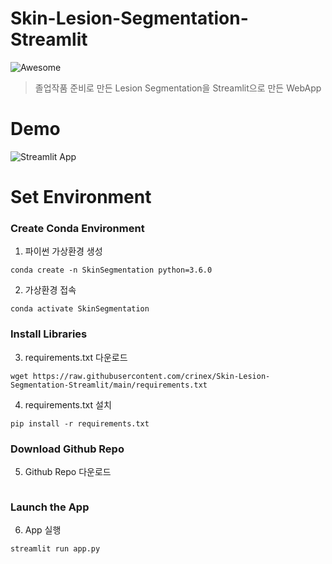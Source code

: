# Skin-Lesion-Segmentation-Streamlit
![Awesome](https://cdn.rawgit.com/sindresorhus/awesome/d7305f38d29fed78fa85652e3a63e154dd8e8829/media/badge.svg)
> 졸업작품 준비로 만든 Lesion Segmentation을 Streamlit으로 만든 WebApp

# Demo
![Streamlit App](https://static.streamlit.io/badges/streamlit_badge_black_white.svg)

# Set Environment
### Create Conda Environment
1. 파이썬 가상환경 생성
```
conda create -n SkinSegmentation python=3.6.0
```

2. 가상환경 접속
```
conda activate SkinSegmentation
```
### Install Libraries
3. requirements.txt 다운로드
```
wget https://raw.githubusercontent.com/crinex/Skin-Lesion-Segmentation-Streamlit/main/requirements.txt
```

4. requirements.txt 설치
```
pip install -r requirements.txt
```

### Download Github Repo
5. Github Repo 다운로드
```

```
### Launch the App
6. App 실행
```
streamlit run app.py
```
